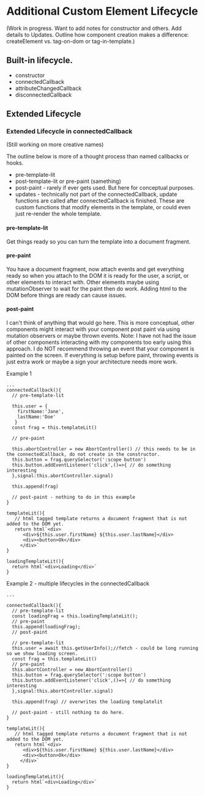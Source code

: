 # Additional Custom Element Lifecycle
(Work in progress. Want to add notes for constructor and others. Add details to Updates. Outline how component creation makes a difference: createElement vs. tag-on-dom or tag-in-template.)

## Built-in lifecycle.

* constructor
* connectedCallback
* attributeChangedCallback
* disconnectedCallback

## Extended Lifecycle

### Extended Lifecycle in connectedCallback
(Still working on more creative names)

The outline below is more of a thought process than named callbacks or hooks.

* pre-template-lit
* post-template-lit or pre-paint (samething)
* post-paint - rarely if ever gets used. But here for conceptual purposes.
* updates - technically not part of the connectedCallback, update functions are called after connectedCallback is finished. These are custom functions that modify elements in the template, or could even just re-render the whole template.

#### pre-template-lit
Get things ready so you can turn the template into a document fragment.

#### pre-paint
You have a document fragment, now attach events and get everything ready so when you attach to the DOM it is ready for the user, a script, or other elements to interact with. Other elements maybe using mutationObserver to wait for the paint then do work. Adding html to the DOM before things are ready can cause issues.

#### post-paint
I can't think of anything that would go here. This is more conceptual, other components might interact with your component post paint via using mutation observers or maybe thrown events. Note: I have not had the issue of other components interacting with my components too early using this approach. I do NOT recommend throwing an event that your component is painted on the screen. If everything is setup before paint, throwing events is just extra work or maybe a sign your architecture needs more work.

Example 1
```
...
connectedCallback(){
  // pre-template-lit
  
  this.user = {
    firstName:'Jane',
    lastName:'Doe'
   }
  const frag = this.templateLit()
  
  // pre-paint
  
  this.abortController = new AbortController() // this needs to be in the connectedCallback, do not create in the constructor.
  this.button = frag.querySelector(':scope button')
  this.button.addEventListener('click',()=>{ // do something interesting
  },signal:this.abortController.signal)
  
  this.append(frag)
  
  // post-paint - nothing to do in this example
}

templateLit(){
   // html tagged template returns a document fragment that is not added to the DOM yet.
   return html`<div>
      <div>${this.user.firstName} ${this.user.lastName}</div>
      <div><button>Ok</div>
     </div>`
}

loadingTemplateLit(){
  return html`<div>Loading</div>`
}
```


Example 2 - multiple lifecycles in the connectedCallback
```
...

connectedCallback(){
  // pre-template-lit 
  const loadingFrag = this.loadingTemplateLit();
  // pre-paint 
  this.append(loadingFrag);
  // post-paint
  
  // pre-template-lit
  this.user = await this.getUserInfo();//fetch - could be long running so we show loading screen.
  const frag = this.templateLit()
  // pre-paint
  this.abortController = new AbortController()
  this.button = frag.querySelector(':scope button')
  this.button.addEventListener('click',()=>{ // do something interesting
  },signal:this.abortController.signal)
  
  this.append(frag) // overwrites the loading templatelit
  
  // post-paint - still nothing to do here.
}

templateLit(){
   // html tagged template returns a document fragment that is not added to the DOM yet.
   return html`<div>
      <div>${this.user.firstName} ${this.user.lastName}</div>
      <div><button>Ok</div>
     </div>`
}

loadingTemplateLit(){
  return html`<div>Loading</div>`
}
```
